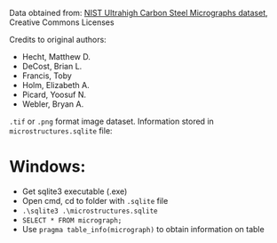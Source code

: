 Data obtained from: [NIST Ultrahigh Carbon Steel Micrographs dataset](https://materialsdata.nist.gov/handle/11256/940), Creative Commons Licenses

Credits to original authors:
- Hecht, Matthew D.
- DeCost, Brian L.
- Francis, Toby
- Holm, Elizabeth A.
- Picard, Yoosuf N.
- Webler, Bryan A.

`.tif` or `.png` format image dataset. Information stored in `microstructures.sqlite` file:
# Windows:
- Get sqlite3 executable (.exe)
- Open cmd, cd to folder with `.sqlite` file
- `.\sqlite3 .\microstructures.sqlite`
- `SELECT * FROM micrograph;`
- Use `pragma table_info(micrograph)` to obtain information on table
